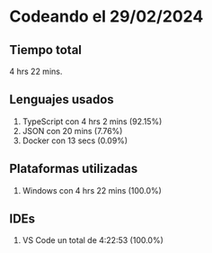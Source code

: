 # Codeando el 29/02/2024

## Tiempo total
4 hrs 22 mins.

## Lenguajes usados
1. TypeScript con 4 hrs 2 mins (92.15%)
1. JSON con 20 mins (7.76%)
1. Docker con 13 secs (0.09%)

## Plataformas utilizadas
1. Windows con 4 hrs 22 mins (100.0%)

## IDEs
1. VS Code un total de 4:22:53 (100.0%)
